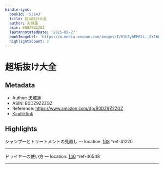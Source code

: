 ```yaml
---
kindle-sync:
  bookId: '53143'
  title: 超垢抜け大全
  author: 天城蓮
  asin: B0DZ9Z2ZGZ
  lastAnnotatedDate: '2025-05-27'
  bookImageUrl: 'https://m.media-amazon.com/images/I/61U8yhEMRLL._SY160.jpg'
  highlightsCount: 2
---
```

# 超垢抜け大全
## Metadata
* Author: [天城蓮](https://www.amazon.comundefined)
* ASIN: B0DZ9Z2ZGZ
* Reference: https://www.amazon.com/dp/B0DZ9Z2ZGZ
* [Kindle link](kindle://book?action=open&asin=B0DZ9Z2ZGZ)

## Highlights
シャンプーとトリートメントの見直し — location: [138](kindle://book?action=open&asin=B0DZ9Z2ZGZ&location=138) ^ref-41220

---
ドライヤーの使い方 — location: [140](kindle://book?action=open&asin=B0DZ9Z2ZGZ&location=140) ^ref-46548

---
